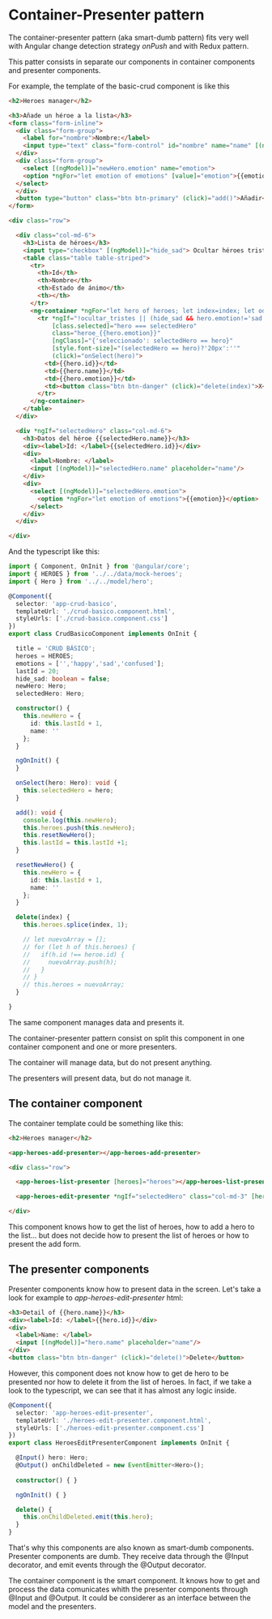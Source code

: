 # Container-Presenter pattern

The container-presenter pattern (aka smart-dumb pattern) fits very well with Angular change detection strategy *onPush* and with Redux pattern.

This patter consists in separate our components in container components and presenter components.

For example, the template of the  basic-crud component is like this

```html
<h2>Heroes manager</h2>

<h3>Añade un héroe a la lista</h3>
<form class="form-inline">
  <div class="form-group">
    <label for="nombre">Nombre:</label>
    <input type="text" class="form-control" id="nombre" name="name" [(ngModel)]="newHero.name" placeholder="Escribe el nombre...">
  </div>
  <div class="form-group">
    <select [(ngModel)]="newHero.emotion" name="emotion">
    <option *ngFor="let emotion of emotions" [value]="emotion">{{emotion}}</option>
  </select>
  </div>
  <button type="button" class="btn btn-primary" (click)="add()">Añadir</button>
</form>

<div class="row">

  <div class="col-md-6">
    <h3>Lista de héroes</h3>
    <input type="checkbox" [(ngModel)]="hide_sad"> Ocultar héroes tristes
    <table class="table table-striped">
      <tr>
        <th>Id</th>
        <th>Nombre</th>
        <th>Estado de ánimo</th>
        <th></th>
      </tr>
      <ng-container *ngFor="let hero of heroes; let index=index; let odd=odd;">
        <tr *ngIf="!ocultar_tristes || (hide_sad && hero.emotion!='sad') "
            [class.selected]="hero === selectedHero"
            class="heroe_{{hero.emotion}}"
            [ngClass]="{'seleccionado': selectedHero == hero}"
            [style.font-size]="(selectedHero == hero)?'20px':''"
            (click)="onSelect(hero)">
          <td>{{hero.id}}</td>
          <td>{{hero.name}}</td>
          <td>{{hero.emotion}}</td>
          <td><button class="btn btn-danger" (click)="delete(index)">X</button></td>
        </tr>
      </ng-container>
    </table>
  </div>

  <div *ngIf="selectedHero" class="col-md-6">
    <h3>Datos del héroe {{selectedHero.name}}</h3>
    <div><label>Id: </label>{{selectedHero.id}}</div>
    <div>
      <label>Nombre: </label>
      <input [(ngModel)]="selectedHero.name" placeholder="name"/>
    </div>
    <div>
      <select [(ngModel)]="selectedHero.emotion">
        <option *ngFor="let emotion of emotions">{{emotion}}</option>
      </select>
    </div>
  </div>

</div>
```

And the typescript like this:

```ts
import { Component, OnInit } from '@angular/core';
import { HEROES } from '../../data/mock-heroes';
import { Hero } from '../../model/hero';

@Component({
  selector: 'app-crud-basico',
  templateUrl: './crud-basico.component.html',
  styleUrls: ['./crud-basico.component.css']
})
export class CrudBasicoComponent implements OnInit {

  title = 'CRUD BÁSICO';
  heroes = HEROES;
  emotions = ['','happy','sad','confused'];
  lastId = 20;
  hide_sad: boolean = false;
  newHero: Hero;
  selectedHero: Hero;

  constructor() {
    this.newHero = {
      id: this.lastId + 1,
      name: ''
    };
  }

  ngOnInit() {
  }

  onSelect(hero: Hero): void {
    this.selectedHero = hero;
  }

  add(): void {
    console.log(this.newHero);
    this.heroes.push(this.newHero);
    this.resetNewHero();
    this.lastId = this.lastId +1;
  }

  resetNewHero() {
    this.newHero = {
      id: this.lastId + 1,
      name: ''
    };
  }

  delete(index) {
    this.heroes.splice(index, 1);

    // let nuevoArray = [];
    // for (let h of this.heroes) {
    //   if(h.id !== heroe.id) {
    //     nuevoArray.push(h);
    //   }
    // }
    // this.heroes = nuevoArray;
  }

}
```

The same component manages data and presents it.

The container-presenter pattern consist on split this component in one container component and one or more presenters.

The container will manage data, but do not present anything. 

The presenters will present data, but do not manage it.

## The container component

The container template could be something like this:

```html
<h2>Heroes manager</h2>

<app-heroes-add-presenter></app-heroes-add-presenter>

<div class="row">

  <app-heroes-list-presenter [heroes]="heroes"></app-heroes-list-presenter>

  <app-heroes-edit-presenter *ngIf="selectedHero" class="col-md-3" [hero]="selectedHero" (onChildDeleted)="onDeleted($event)"></app-heroes-edit-presenter>

</div>
```

This component knows how to get the list of heroes, how to add a hero to the list... but does not decide how to present the list of heroes or how to present the add form.

## The presenter components

Presenter components know how to present data in the screen. Let's take a look for example to *app-heroes-edit-presenter* html:

```html
<h3>Detail of {{hero.name}}</h3>
<div><label>Id: </label>{{hero.id}}</div>
<div>
  <label>Name: </label>
  <input [(ngModel)]="hero.name" placeholder="name"/>
</div>
<button class="btn btn-danger" (click)="delete()">Delete</button>
```

However, this component does not know how to get de hero to be presented nor how to delete it from the list of heroes. In fact, if we take a look to the typescript, we can see that it has almost any logic inside.

```ts
@Component({
  selector: 'app-heroes-edit-presenter',
  templateUrl: './heroes-edit-presenter.component.html',
  styleUrls: ['./heroes-edit-presenter.component.css']
})
export class HeroesEditPresenterComponent implements OnInit {

  @Input() hero: Hero;
  @Output() onChildDeleted = new EventEmitter<Hero>();
  
  constructor() { }

  ngOnInit() { }

  delete() {
    this.onChildDeleted.emit(this.hero);
  }
}
```

That's why this components are also known as smart-dumb components. Presenter components are dumb. They receive data through the @Input decorator, and emit events through the @Output decorator.

The container component is the smart component. It knows how to get and process the data comunicates whith the presenter components through @Input and @Output. It could be considerer as an interface between the model and the presenters.



